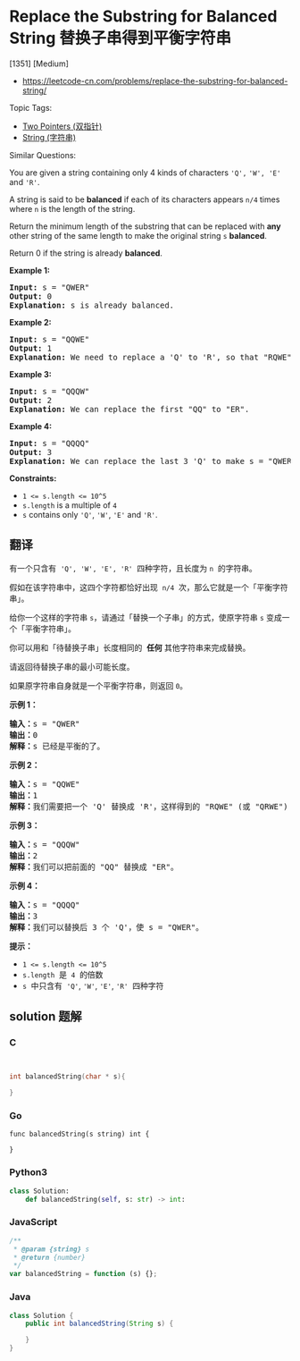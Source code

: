 # Replace the Substring for Balanced String 替换子串得到平衡字符串

[1351] [Medium]

- https://leetcode-cn.com/problems/replace-the-substring-for-balanced-string/

Topic Tags:

- [Two Pointers (双指针)](https://leetcode-cn.com/tag/two-pointers/)
- [String (字符串)](https://leetcode-cn.com/tag/string/)

Similar Questions:

You are given a string containing only 4 kinds of characters `'Q',` `'W', 'E'` and `'R'`.

A string is said to be **balanced** if each of its characters appears `n/4` times where `n` is the length of the string.

Return the minimum length of the substring that can be replaced with **any** other string of the same length to make the original string `s` **balanced**.

Return 0 if the string is already **balanced**.

**Example 1:**

<pre><strong>Input:</strong> s = "QWER"
<strong>Output:</strong> 0
<strong>Explanation: </strong>s is already balanced.</pre>

**Example 2:**

<pre><strong>Input:</strong> s = "QQWE"
<strong>Output:</strong> 1
<strong>Explanation: </strong>We need to replace a 'Q' to 'R', so that "RQWE" (or "QRWE") is balanced.
</pre>

**Example 3:**

<pre><strong>Input:</strong> s = "QQQW"
<strong>Output:</strong> 2
<strong>Explanation: </strong>We can replace the first "QQ" to "ER". 
</pre>

**Example 4:**

<pre><strong>Input:</strong> s = "QQQQ"
<strong>Output:</strong> 3
<strong>Explanation: </strong>We can replace the last 3 'Q' to make s = "QWER".
</pre>

**Constraints:**

- `1 <= s.length <= 10^5`
- `s.length` is a multiple of `4`
- `s` contains only `'Q'`, `'W'`, `'E'` and `'R'`.

## 翻译

有一个只含有  `'Q', 'W', 'E', 'R'`  四种字符，且长度为 `n`  的字符串。

假如在该字符串中，这四个字符都恰好出现  `n/4`  次，那么它就是一个「平衡字符串」。

给你一个这样的字符串 `s`，请通过「替换一个子串」的方式，使原字符串 `s` 变成一个「平衡字符串」。

你可以用和「待替换子串」长度相同的  **任何** 其他字符串来完成替换。

请返回待替换子串的最小可能长度。

如果原字符串自身就是一个平衡字符串，则返回 `0`。

**示例 1：**

<pre><strong>输入：</strong>s = "QWER"
<strong>输出：</strong>0
<strong>解释：</strong>s 已经是平衡的了。</pre>

**示例 2：**

<pre><strong>输入：</strong>s = "QQWE"
<strong>输出：</strong>1
<strong>解释：</strong>我们需要把一个 'Q' 替换成 'R'，这样得到的 "RQWE" (或 "QRWE") 是平衡的。
</pre>

**示例 3：**

<pre><strong>输入：</strong>s = "QQQW"
<strong>输出：</strong>2
<strong>解释：</strong>我们可以把前面的 "QQ" 替换成 "ER"。 
</pre>

**示例 4：**

<pre><strong>输入：</strong>s = "QQQQ"
<strong>输出：</strong>3
<strong>解释：</strong>我们可以替换后 3 个 'Q'，使 s = "QWER"。
</pre>

**提示：**

- `1 <= s.length <= 10^5`
- `s.length`  是  `4`  的倍数
- `s`  中只含有  `'Q'`, `'W'`, `'E'`, `'R'`  四种字符

## solution 题解

### C

```c


int balancedString(char * s){

}
```

### Go

```golang
func balancedString(s string) int {

}
```

### Python3

```python
class Solution:
    def balancedString(self, s: str) -> int:
```

### JavaScript

```javascript
/**
 * @param {string} s
 * @return {number}
 */
var balancedString = function (s) {};
```

### Java

```java
class Solution {
    public int balancedString(String s) {

    }
}
```
